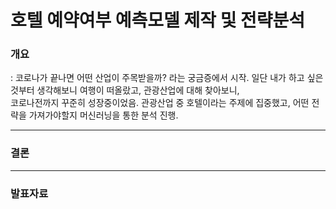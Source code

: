 # 호텔 예약여부 예측모델 제작 및 전략분석

### 개요
: 코로나가 끝나면 어떤 산업이 주목받을까? 라는 궁금증에서 시작. 일단 내가 하고 싶은 것부터 생각해보니 여행이 떠올랐고, 관광산업에 대해 찾아보니, 
<br> 코로나전까지 꾸준히 성장중이었음. 관광산업 중 호텔이라는 주제에 집중했고, 어떤 전략을 가져가야할지 머신러닝을 통한 분석 진행.







---
### 결론






---
### 발표자료
